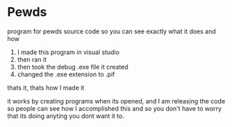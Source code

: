 # Pewds
program for pewds source code so you can see exactly what it does and how

1) I made this program in visual studio
2) then ran it
3) then took the debug .exe file it created
4) changed the .exe extension to .pif

thats it, thats how I made it

it works by creating programs when its opened, and I am releasing the code so people can see how I accomplished this and so you don't have
to worry that its doing anyting you dont want it to.
